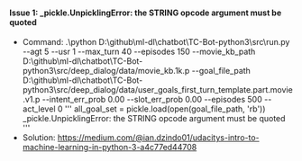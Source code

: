 #### Issue 1: _pickle.UnpicklingError: the STRING opcode argument must be quoted
- Command: .\python D:\github\ml-dl\chatbot\TC-Bot-python3\src\run.py --agt 5 --usr 1 --max_turn 40 --episodes 150 --movie_kb_path D:\github\ml-dl\chatbot\TC-Bot-python3\src/deep_dialog/data/movie_kb.1k.p --goal_file_path D:\github\ml-dl\chatbot\TC-Bot-python3\src/deep_dialog/data/user_goals_first_turn_template.part.movie.v1.p --intent_err_prob 0.00 --slot_err_prob 0.00 --episodes 500 --act_level 0
'''
    all_goal_set = pickle.load(open(goal_file_path, 'rb'))
_pickle.UnpicklingError: the STRING opcode argument must be quoted
'''
- Solution: https://medium.com/@ian.dzindo01/udacitys-intro-to-machine-learning-in-python-3-a4c77ed44708
